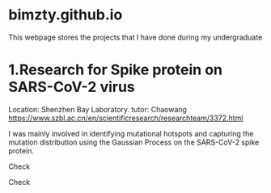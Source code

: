 # bimzty.github.io
This webpage stores the projects that I have done during my undergraduate

# 1.Research for Spike protein on SARS-CoV-2 virus 

Location: Shenzhen Bay Laboratory.
tutor: Chaowang https://www.szbl.ac.cn/en/scientificresearch/researchteam/3372.html

I was mainly involved in identifying mutational hotspots and capturing the mutation distribution using the Gaussian Process on the SARS-CoV-2 spike protein.

Check 

Check 

